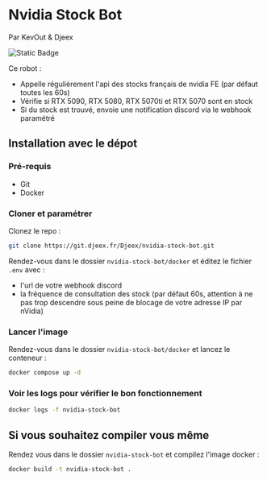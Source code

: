 # Nvidia Stock Bot
Par KevOut & Djeex

![Static Badge](https://img.shields.io/badge/JV%20hardware-rejoindre-green?style=flat-square&logo=discord&logoColor=%23fff&label=JV%20hardware&link=https%3A%2F%2Fdiscord.gg%2Fgxffg3GA96)


Ce robot :
- Appelle régulièrement l'api des stocks français de nvidia FE (par défaut toutes les 60s)
- Vérifie si RTX 5090, RTX 5080, RTX 5070ti et RTX 5070 sont en stock
- Si du stock est trouvé, envoie une notification discord via le webhook paramétré

## Installation avec le dépot

### Pré-requis
- Git
- Docker

### Cloner et paramétrer

Clonez le repo :
```sh
git clone https://git.djeex.fr/Djeex/nvidia-stock-bot.git
```
Rendez-vous dans le dossier `nvidia-stock-bot/docker` et éditez le fichier `.env` avec :
- l'url de votre webhook discord
- la fréquence de consultation des stock (par défaut 60s, attention à ne pas trop descendre sous peine de blocage de votre adresse IP par nVidia)

### Lancer l'image

Rendez-vous dans le dossier `nvidia-stock-bot/docker` et lancez le conteneur :
```sh
docker compose up -d
```

### Voir les logs pour vérifier le bon fonctionnement

```sh
docker logs -f nvidia-stock-bot
```

## Si vous souhaitez compiler vous même

Rendez vous dans le dossier `nvidia-stock-bot` et compilez l'image docker :
```sh
docker build -t nvidia-stock-bot .
```
